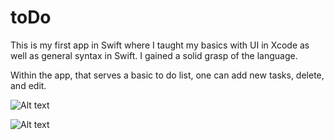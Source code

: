 # toDo

This is my first app in Swift where I taught my basics with UI in Xcode as well as general syntax in Swift.  I gained a solid
grasp of the language.  

Within the app, that serves a basic to do list, one can add new tasks, delete, and edit.

![Alt text](relative/path/to/app_thumbnail.png?raw=true "Title")

![Alt text](relative/path/to/initial_screen.png?raw=true "Title")
